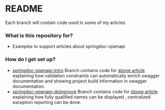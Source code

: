 # README #

Each branch will contain code used in some of my articles 


### What is this repository for? ###

* Examples to support articles about springdoc-openapi

### How do I get set up? ###
* [springdoc-openapi-intro](https://github.com/teq-niq/sample/tree/springdoc-openapi-intro) Branch contains code for [dzone article](https://dzone.com/articles/openapi-3-documentation-with-spring-boot)  explaining how validation constraints can automatically enrich swagger documentation and showing project build information in swagger documentation.    
* [springdoc-openapi-doingmore](https://github.com/teq-niq/sample/tree/springdoc-openapi-doingmore) Branch contains code for [dzone article](https://dzone.com/articles/doing-more-with-springdoc-openapi)  explaining how fully qualified names can be displayed , centralized exception reporting can be done.  

